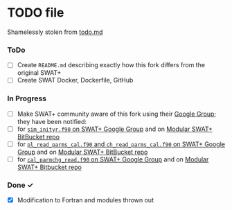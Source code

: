 # TODO file
Shamelessly stolen from [todo.md](https://raw.githubusercontent.com/todomd/todo.md/master/TODO.md)

### ToDo

- [ ] Create `README.md` describing exactly how this fork differs from the original SWAT+
- [ ] Create SWAT Docker, Dockerfile, GitHub

### In Progress

- [ ] Make SWAT+ community aware of this fork using their [Google Group](https://groups.google.com/g/swatplus/c/kAjxL2ZbMJ0/m/SQrsK_iLAQAJ); they have been notified:
- [ ] for [`sim_inityr.f90` on SWAT+ Google Group](https://groups.google.com/g/swatplus/c/vxabH_vGcLw) and on [Modular SWAT+ BitBucket repo](https://bitbucket.org/blacklandgrasslandmodels/modular_swatplus/issues/12/modular-swat-sim_inityrf90-define-lai_yrmx)
- [ ] for [`pl_read_parms_cal.f90` and `ch_read_parms_cal.f90` on SWAT+ Google Group](https://groups.google.com/g/swatplus/c/M4eLJ3s6lXE) and on [Modular SWAT+ BitBucket repo](https://bitbucket.org/blacklandgrasslandmodels/modular_swatplus/issues/11/modular-swat-pl_read_parms_calf90-iihru)
- [ ] for [`cal_parmchg_read.f90` on SWAT+ Google Group](https://groups.google.com/g/swatplus/c/6FCmHefStCw) and on [Modular SWAT+ Bitbucket repo](https://bitbucket.org/blacklandgrasslandmodels/modular_swatplus/issues/10/cal_parmchg_readf90-elem_cnt-not-allocated)

### Done ✓

- [x] Modification to Fortran and modules thrown out

